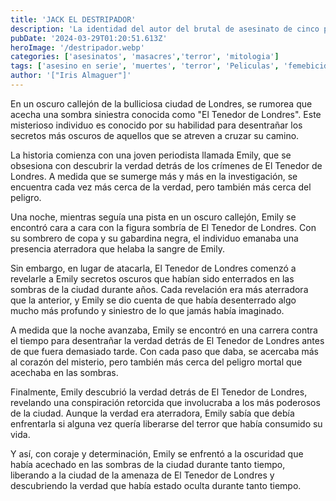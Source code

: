 ```yaml
---
title: 'JACK EL DESTRIPADOR'
description: 'La identidad del autor del brutal de asesinato de cinco prostitutas del East End de Londres en 1888 sigue siendo un misterio que alimenta todo tipo de teorías más de un siglo después. De hecho, a pesar de haber transcurrido más de un siglo, los investigadores siguen intentando descubrir al asesino con las técnicas de ciencia criminal más adelantadas que existen.'
pubDate: '2024-03-29T01:20:51.613Z'
heroImage: '/destripador.webp'
categories: ['asesinatos', 'masacres','terror', 'mitologia']
tags: ['asesino en serie', 'muertes', 'terror', 'Peliculas', 'femebicidios']
author: '["Iris Almaguer"]'
---
```


En un oscuro callejón de la bulliciosa ciudad de Londres, se rumorea que acecha una sombra siniestra conocida como "El Tenedor de Londres". Este misterioso individuo es conocido por su habilidad para desentrañar los secretos más oscuros de aquellos que se atreven a cruzar su camino.

La historia comienza con una joven periodista llamada Emily, que se obsesiona con descubrir la verdad detrás de los crímenes de El Tenedor de Londres. A medida que se sumerge más y más en la investigación, se encuentra cada vez más cerca de la verdad, pero también más cerca del peligro.

Una noche, mientras seguía una pista en un oscuro callejón, Emily se encontró cara a cara con la figura sombría de El Tenedor de Londres. Con su sombrero de copa y su gabardina negra, el individuo emanaba una presencia aterradora que helaba la sangre de Emily.

Sin embargo, en lugar de atacarla, El Tenedor de Londres comenzó a revelarle a Emily secretos oscuros que habían sido enterrados en las sombras de la ciudad durante años. Cada revelación era más aterradora que la anterior, y Emily se dio cuenta de que había desenterrado algo mucho más profundo y siniestro de lo que jamás había imaginado.

A medida que la noche avanzaba, Emily se encontró en una carrera contra el tiempo para desentrañar la verdad detrás de El Tenedor de Londres antes de que fuera demasiado tarde. Con cada paso que daba, se acercaba más al corazón del misterio, pero también más cerca del peligro mortal que acechaba en las sombras.

Finalmente, Emily descubrió la verdad detrás de El Tenedor de Londres, revelando una conspiración retorcida que involucraba a los más poderosos de la ciudad. Aunque la verdad era aterradora, Emily sabía que debía enfrentarla si alguna vez quería liberarse del terror que había consumido su vida.

Y así, con coraje y determinación, Emily se enfrentó a la oscuridad que había acechado en las sombras de la ciudad durante tanto tiempo, liberando a la ciudad de la amenaza de El Tenedor de Londres y descubriendo la verdad que había estado oculta durante tanto tiempo.